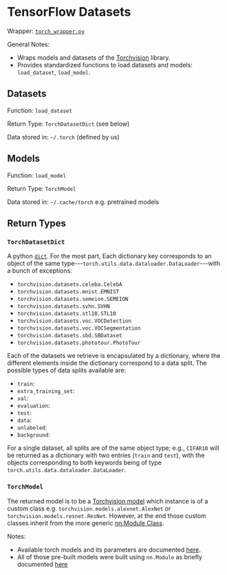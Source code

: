 # TensorFlow Datasets

Wrapper: [`torch_wrapper.py`](../../../sotaai/cv/torch_wrapper.py)

General Notes:

- Wraps models and datasets of the
  [Torchvision](https://pytorch.org/docs/stable/torchvision/index.html) library.
- Provides standardized functions to load datasets and models: `load_dataset`,
  `load_model`.

## Datasets

Function: `load_dataset`

Return Type: `TorchDatasetDict` (see below)

Data stored in: `~/.torch` (defined by us)

## Models

Function: `load_model`

Return Type: `TorchModel`

Data stored in: `~/.cache/torch` e.g. pretrained models

## Return Types

### `TorchDatasetDict`

A python
[`dict`](https://docs.python.org/3/tutorial/datastructures.html#dictionaries).
For the most part, Each dictionary key corresponds to an object of the same
type\-\-\-`torch.utils.data.dataloader.DataLoader`\-\-\-with a bunch of exceptions:

- `torchvision.datasets.celeba.CelebA`
- `torchvision.datasets.mnist.EMNIST`
- `torchvision.datasets.semeion.SEMEION`
- `torchvision.datasets.svhn.SVHN`
- `torchvision.datasets.stl10.STL10`
- `torchvision.datasets.voc.VOCDetection`
- `torchvision.datasets.voc.VOCSegmentation`
- `torchvision.datasets.sbd.SBDataset`
- `torchvision.datasets.phototour.PhotoTour`

Each of the datasets we retrieve is encapsulated by a dictionary, where the
different elements inside the dictionary correspond to a data split. The
possible types of data splits available are:

- `train`:
- `extra_training_set`:
- `val`:
- `evaluation`:
- `test`:
- `data`:
- `unlabeled`:
- `background`:

For a single dataset, all splits are of the same object type; e.g., `CIFAR10`
will be returned as a dictionary with two entries (`train` and `test`), with the
objects corresponding to both keywords being of type
`torch.utils.data.dataloader.DataLoader`.

### `TorchModel`

The returned model is to be a
[Torchvision model](https://pytorch.org/docs/stable/torchvision/models.html)
which instance is of a custom class
e.g. `torchvision.models.alexnet.AlexNet` or `torchvision.models.resnet.ResNet`.
However, at the end those custom classes inherit from the more generic
[nn.Module Class](https://pytorch.org/docs/stable/generated/torch.nn.Module.html?highlight=nn%20module#torch.nn.Module).

Notes:

- Available torch models and its parameters are documented
  [here](https://pytorch.org/docs/stable/torchvision/models.html).
- All of those pre-built models were built using `nn.Module` as briefly documented
  [here](https://pytorch.org/tutorials/beginner/nn_tutorial.html#refactor-using-nn-module)
